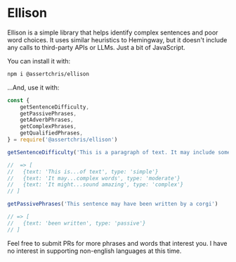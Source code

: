 # Ellison

Ellison is a simple library that helps identify complex sentences and poor word choices. It uses similar heuristics to Hemingway, but it doesn't include any calls to third-party APIs or LLMs. Just a bit of JavaScript.

You can install it with:

```sh
npm i @assertchris/ellison
```

...And, use it with:

```js
const {
    getSentenceDifficulty,
    getPassivePhrases,
    getAdverbPhrases,
    getComplexPhrases,
    getQualifiedPhrases,
} = require('@assertchris/ellison')

getSentenceDifficulty('This is a paragraph of text. It may include some moderately complex sentences, with slightly complex words. It might also include verbose sentences that tax the brain, tire the eyes, and exhaust the brain; all in an attempt to make the writer sound amazing.')

//  => [
//   {text: 'This is...of text', type: 'simple'}
//   {text: 'It may...complex words', type: 'moderate'}
//   {text: 'It might...sound amazing', type: 'complex'}
// ]

getPassivePhrases('This sentence may have been written by a corgi')

// => [
//   {text: 'been written', type: 'passive'} 
// ]
```

Feel free to submit PRs for more phrases and words that interest you. I have no interest in supporting non-english languages at this time.
